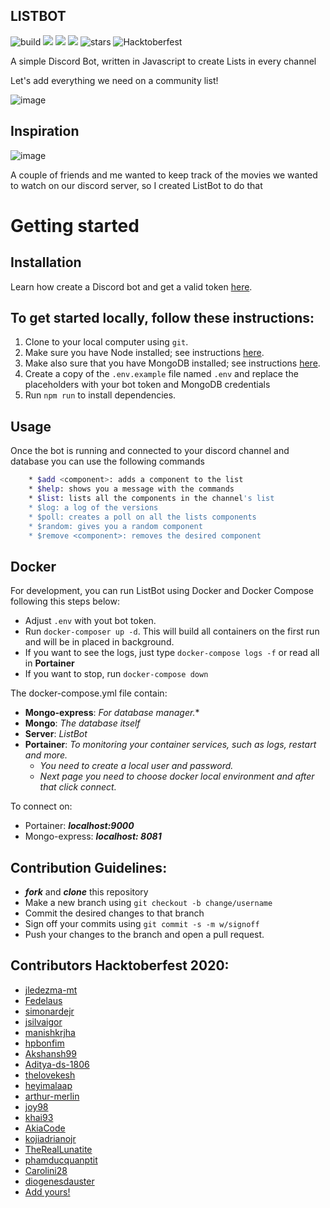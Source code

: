 ## LISTBOT

![build](https://travis-ci.org/pyymenta/spacecraft-cli.svg?branch=master)
[<img src="https://img.shields.io/github/contributors-anon/tomassirio/ListBot"/>](https://github.com/tomassirio/ListBot/graphs/contributors)
[<img src="https://img.shields.io/github/issues/tomassirio/ListBot"/>](https://github.com/tomassirio/ListBot/issues)
[<img src="https://img.shields.io/github/forks/tomassirio/ListBot"/>](https://github.com/tomassirio/ListBot/network/members)
![stars](https://img.shields.io/github/stars/tomassirio/ListBot)
![Hacktoberfest](https://img.shields.io/badge/Hacktoberfest-red)

A simple Discord Bot, written in Javascript to create Lists in every channel

Let's add everything we need on a community list!

![image](https://miro.medium.com/max/8512/0*1YAdWi5ruRiSQDas)


## Inspiration

![image](https://greatpeopleinside.com/wp-content/uploads/2017/09/inspiration-at-work.jpeg)

A couple of friends and me wanted to keep track of the movies 
we wanted to watch on our discord server, 
so I created ListBot to do that

# Getting started

## Installation

Learn how create a Discord bot and get a valid token [here](https://github.com/reactiflux/discord-irc/wiki/Creating-a-discord-bot-&-getting-a-token).


## To get started locally, follow these instructions:

1.  Clone to your local computer using `git`.
2.  Make sure you have Node installed; see instructions [here](https://nodejs.org/en/download/).
3.  Make also sure that you have MongoDB installed; see instructions [here](https://docs.mongodb.com/manual/installation/).
4.  Create a copy of the `.env.example` file named `.env` and replace the placeholders with your bot token and MongoDB credentials
5.  Run `npm run` to install dependencies.


## Usage

Once the bot is running and connected to your discord channel and database
you can use the following commands

```sh
    * $add <component>: adds a component to the list
    * $help: shows you a message with the commands
    * $list: lists all the components in the channel's list
    * $log: a log of the versions
    * $poll: creates a poll on all the lists components
    * $random: gives you a random component
    * $remove <component>: removes the desired component
```


## Docker

For development, you can run ListBot using Docker and Docker Compose following this steps below:
- Adjust `.env` with yout bot token.
- Run `docker-composer up -d`. This will build all containers on the first run and will be in placed in background.
- If you want to see the logs, just type `docker-compose logs -f` or read all in **Portainer**
- If you want to stop, run `docker-compose down`

The docker-compose.yml file contain:
- **Mongo-express**: *For database manager.**
- **Mongo**: *The database itself*
- **Server**: *ListBot*
- **Portainer**: *To monitoring your container services, such as logs, restart and more.*
    - *You need to create a local user and password.*
    - *Next page you need to choose docker local environment and after that click connect.*

To connect on:
- Portainer: ***localhost:9000***
- Mongo-express: ***localhost: 8081***

## Contribution Guidelines:

 -  ***fork*** and ***clone*** this repository
 - Make a new branch using `git checkout -b change/username`
 - Commit the desired changes to that branch
 - Sign off your commits using `git commit -s -m w/signoff`
 - Push your changes to the branch and open a pull request.

## Contributors Hacktoberfest 2020:

 - [jledezma-mt](https://github.com/jledezma-mt)
 - [Fedelaus](https://github.com/Fedelaus)
 - [simonardejr](https://github.com/simonardejr)
 - [jsilvaigor](https://github.com/jsilvaigor)
 - [manishkrjha](https://github.com/manishkrjha)
 - [hpbonfim](https://github.com/hpbonfim)
 - [Akshansh99](https://github.com/Akshansh99)
 - [Aditya-ds-1806](https://github.com/Aditya-ds-1806)
 - [thelovekesh](https://github.com/thelovekesh)
 - [heyimalaap](https://github.com/heyimalaap)
 - [arthur-merlin](https://github.com/arthur-merlin)
 - [joy98](https://github.com/joy98)
 - [khai93](https://github.com/khai93)
 - [AkiaCode](https://github.com/AkiaCode)
 - [kojiadrianojr](https://github.com/kojiadrianojr)
 - [TheRealLunatite](https://github.com/TheRealLunatite)
 - [phamducquanptit](https://github.com/phamducquanptit)
 - [Carolini28](https://github.com/Carolini28)
 - [diogenesdauster](https://github.com/diogenesdauster)
 - [Add yours!](./CONTRIBUTING.md)
